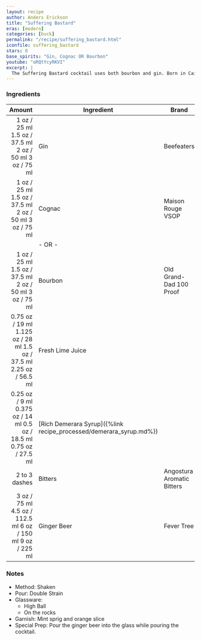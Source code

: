 ```yaml
---
layout: recipe
author: Anders Erickson
title: "Suffering Bastard"
eras: [modern]
categories: [buck]
permalink: "/recipe/suffering_bastard.html"
iconfile: suffering_bastard
stars: 0
base_spirits: "Gin, Cognac OR Bourbon"
youtube: "oRQtYcyRKVI"
excerpt: |
  The Suffering Bastard cocktail uses both bourbon and gin. Born in Cairo, it was originally concocted for troops fighting in North Africa.
---
```


### Ingredients

|        Amount | Ingredient                                               | Brand                      |
| ------------: | -------------------------------------------------------- | -------------------------- |
|          <span class="onex active">1 oz / 25 ml</span> <span class="onehalfx">1.5 oz / 37.5 ml</span> <span class="twox">2 oz / 50 ml</span> <span class="threex">3 oz / 75 ml</span> | Gin                                                      | Beefeaters                 |
|          <span class="onex active">1 oz / 25 ml</span> <span class="onehalfx">1.5 oz / 37.5 ml</span> <span class="twox">2 oz / 50 ml</span> <span class="threex">3 oz / 75 ml</span> | Cognac                                                   | Maison Rouge VSOP          |
|               | - OR -                                                   |
|          <span class="onex active">1 oz / 25 ml</span> <span class="onehalfx">1.5 oz / 37.5 ml</span> <span class="twox">2 oz / 50 ml</span> <span class="threex">3 oz / 75 ml</span> | Bourbon                                                  | Old Grand-Dad 100 Proof    |
|       <span class="onex active">0.75 oz / 19 ml</span> <span class="onehalfx">1.125 oz / 28 ml</span> <span class="twox">1.5 oz / 37.5 ml</span> <span class="threex">2.25 oz / 56.5 ml</span> | Fresh Lime Juice                                         |
|       <span class="onex active">0.25 oz / 9 ml</span> <span class="onehalfx">0.375 oz / 14 ml</span> <span class="twox">0.5 oz / 18.5 ml</span> <span class="threex">0.75 oz / 27.5 ml</span> | [Rich Demerara Syrup]({%link recipe_processed/demerara_syrup.md%}) |
| 2 to 3 dashes | Bitters                                                  | Angostura Aromatic Bitters |
|          <span class="onex active">3 oz / 75 ml</span> <span class="onehalfx">4.5 oz / 112.5 ml</span> <span class="twox">6 oz / 150 ml</span> <span class="threex">9 oz / 225 ml</span> | Ginger Beer                                              | Fever Tree                 |

### Notes

- Method: Shaken
- Pour: Double Strain
- Glassware:
  - High Ball
  - On the rocks
- Garnish: Mint sprig and orange slice
- Special Prep: Pour the ginger beer into the glass while pouring the cocktail.
